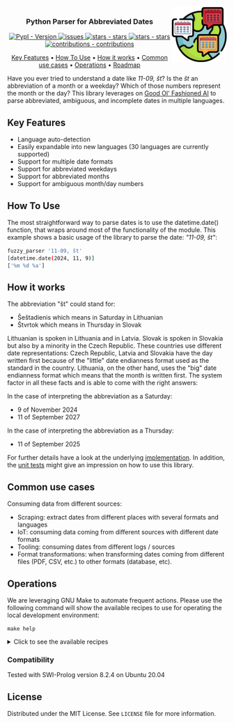 <img src="https://raw.githubusercontent.com/crgz/fuzzy_dates/master/.github/images/logo.svg" width="25%" align="right" style="border:0px solid white">

<h3 align="center">Python Parser for Abbreviated Dates</h3>

<p align="center">
    <a href="https://pypi.python.org/pypi/fuzzy_dates">
        <img src="https://img.shields.io/pypi/v/fuzzy_dates.svg" alt="PypI - Version">
    </a>
    <a href="https://github.com/crgz/fuzzy_dates/issues">
        <img src="https://img.shields.io/github/issues/crgz/fuzzy_dates.svg" alt="issues">
    </a>
    <a href="https://github.com/crgz/fuzzy_dates/stargazers">
        <img src="https://img.shields.io/github/stars/crgz/fuzzy_dates.svg" alt="stars - stars">
    </a>
    <a href="https://github.com/crgz/fuzzy_dates/graphs/contributors">
        <img src="https://img.shields.io/github/contributors/crgz/fuzzy_dates.svg" alt="stars - stars">
    </a>
    <a href="https://github.com/crgz/fuzzy_dates/blob/master/CONTRIBUTING.md">
        <img src="https://img.shields.io/badge/contributions-welcome-brightgreen.svg?style=flat" alt="contributions - contributions">
    </a>
</p>

<p align="center">
    <a href="#user-content-key-features">Key Features</a> •
    <a href="#user-content-how-to-use">How To Use</a> •
    <a href="#user-content-how-it-works">How it works</a> •
    <a href="#user-content-common-use-cases">Common use cases</a> •
    <a href="#user-content-operations">Operations</a> •
    <a href="#user-content-roadmap">Roadmap</a>
</p>

Have you ever tried to understand a date like *11-09, št*? Is the *št* an abbreviation of a month or a weekday? Which of
those numbers represent the month or the day? This library leverages on [Good Ol' Fashioned
AI](https://www.cambridge.org/core/books/abs/cambridge-handbook-of-artificial-intelligence/gofai/FCF7D6DD921658FE8AE9F2A2B0FECBDD)
to parse abbreviated, ambiguous, and incomplete dates in multiple languages.

## Key Features

* Language auto-detection
* Easily expandable into new languages (30 languages are currently supported)
* Support for multiple date formats
* Support for abbreviated weekdays
* Support for abbreviated months
* Support for ambiguous month/day numbers

## How To Use

The most straightforward way to parse dates is to use the datetime.date() function, that wraps around most of the
functionality of the module.  This example shows a basic usage of the library to parse the date: *"11-09, št"*:

```bash
fuzzy_parser '11-09, št'
[datetime.date(2024, 11, 9)]
['%m %d %a']
```

## How it works

The abbreviation "št" could stand for:
- Šeštadienis which means in Saturday in Lithuanian
- Štvrtok which means in Thursday in Slovak

Lithuanian is spoken in Lithuania and in Latvia. Slovak is spoken in Slovakia but also by a minority in the Czech Republic.
These countries use different date representations: Czech Republic, Latvia and Slovakia have the day written first because of
the "little" date endianness format used as the standard in the country. Lithuania, on the other hand, uses the "big" date
endianness format which means that the month is written first. The system factor in all these facts and is able to come with
the right answers:

In the case of interpreting the abbreviation as a Saturday:
-  9 of November 2024
- 11 of September 2027

In the case of interpreting the abbreviation as a Thursday:
- 11 of September 2025

For further details have a look at the underlying
[implementation](https://github.com/crgz/abbreviated_dates/blob/main/prolog/abbreviated_dates.pl). In addition, the [unit
tests](https://github.com/crgz/abbreviated_dates/blob/main/prolog/abbreviated_dates.pl.plt) might give an impression on how
to use this library.

## Common use cases

Consuming data from different sources:

* Scraping: extract dates from different places with several formats and languages
* IoT: consuming data coming from different sources with different date formats
* Tooling: consuming dates from different logs / sources
* Format transformations: when transforming dates coming from different files (PDF, CSV, etc.) to other formats (database, etc).

## Operations

We are leveraging GNU Make to automate frequent actions. Please use the following command will show the available recipes
to use for operating the local development environment:

```commandline
make help
```
<details>
  <summary>Click to see the available recipes</summary>

| Command      | Description                                                         |
|--------------|---------------------------------------------------------------------|
| help         | Print this help                                                     |
| synchronize  | Switch to the main branch, fetch changes & delete merged branches   |
| install      | Install the latest library release                                  |
| requirements | Install the packages packs required for the development environment |
| release      | Release recipe to be use from Github Actions                        |
| test         | Run the test suite                                                  |
| bump         | Increase the version number                                         |
| publish      | Publish the diagrams                                                |
| workflow     | Creates the Diagrams                                                |
| clean        | Remove debris                                                       |
| remove-all   | Remove packages and packs                                           |
</details>

### Compatibility

Tested with SWI-Prolog version 8.2.4 on Ubuntu 20.04

## License

Distributed under the MIT License. See `LICENSE` file for more information.
